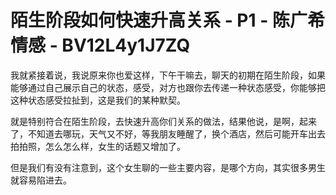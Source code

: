 # 陌生阶段如何快速升高关系 - P1 - 陈广希情感 - BV12L4y1J7ZQ

我就紧接着说，我说原来你也爱这样，下午干嘛去，聊天的初期在陌生阶段，如果能够通过自己展示自己的状态，感受，对方也跟你去传递一种状态感受，你能够把这种状态感受拉扯到，这是我们的某种默契。

就是特别符合在陌生阶段，去快速升高你们关系的做法，结果他说，是啊，起来了，不知道去哪玩，天气又不好，等我朋友睡醒了，换个酒店，然后可能开车出去拍拍照，怎么怎么样，女生的话题又增加了。

但是我们有没有注意到，这个女生聊的一些主要内容，是哪个方向，其实很多男生就容易陷进去。